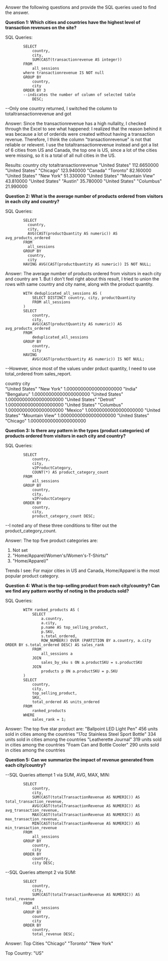 Answer the following questions and provide the SQL queries used to find the answer.

    
**Question 1: Which cities and countries have the highest level of transaction revenues on the site?**


SQL Queries:

            SELECT
                country,
                city,
              	SUM(CAST(transactionrevenue AS integer))
            FROM
                all_sessions
            where transactionrevenue IS NOT null
            GROUP BY
                country,
                city
            ORDER BY 3
            --indicates the number of column of selected table
                DESC;
                
--Only one country returned, I switched the column to totaltransactionrevenue and got 

Answer:
Since the transactionrevenue has a high nullality, I checked through the Excel to see what happened: I realized that the reason behind it was because a lot of orderids were created without having a transaction revenue. Therefore, I think the column "transactionrevenue" is not that reliable or relevent. I
use the totaltransactionrevenue instead and got a list of 6 cities from US and Canada, the top one is US, since a lot of the cities were missing, so it is a total of all null cities in the US.

Results:
country              city              totaltransactionrevenue
"United States"		                    112.6650000
"United States"	  "Chicago"	            123.940000
"Canada"	      "Toronto"	             82.160000
"United States"	  "New York"	         51.330000
"United States"	  "Mountain View"    	 43.810000
"United States"	  "Austin"	             35.780000
"United States"	  "Columbus"	         21.990000



**Question 2: What is the average number of products ordered from visitors in each city and country?**


SQL Queries:

            SELECT 
              country,
              city,
              AVG(CAST(productQuantity AS numeric)) AS avg_products_ordered
            FROM 
              all_sessions
            GROUP BY 
              country, 
              city
            HAVING AVG(CAST(productQuantity AS numeric)) IS NOT NULL;


Answer:
The average number of products ordered from visitors in each city and country are 1. But I don't feel right about this result, I tried to union the rows with same country and city name, along with the product quantity. 

            WITH deduplicated_all_sessions AS (
                SELECT DISTINCT country, city, productQuantity
                FROM all_sessions
            )
            SELECT 
                country,
                city,
                AVG(CAST(productQuantity AS numeric)) AS avg_products_ordered
            FROM 
                deduplicated_all_sessions
            GROUP BY 
                country, 
                city
            HAVING 
                AVG(CAST(productQuantity AS numeric)) IS NOT NULL;
            
--However, since most of the values under prduct quantity, I need to use total_ordered from sales_report.

country          city         
"United States"	"New York"	1.00000000000000000000
"India"	"Bengaluru"	1.00000000000000000000
"United States"		1.00000000000000000000
"United States"	"Detroit"	1.00000000000000000000
"United States"	"Columbus"	1.00000000000000000000
"Mexico"		1.00000000000000000000
"United States"	"Mountain View"	1.00000000000000000000
"United States"	"Chicago"	1.00000000000000000000


**Question 3: Is there any pattern in the types (product categories) of products ordered from visitors in each city and country?**


SQL Queries:

            SELECT
                country,
                city,
                v2ProductCategory,
                COUNT(*) AS product_category_count
            FROM
                all_sessions
            GROUP BY
                country,
                city,
                v2ProductCategory
            ORDER BY
                country,
                city,
                product_category_count DESC;
--I noted any of these three conditions to filter out the product_category_count.

Answer:
The top five product categories are:
1. Not set 
2. "Home/Apparel/Women's/Women's-T-Shirts/"
3. "Home/Apparel/"

Trends I see: For major cities in US and Canada, Home/Apparel is the most popular product category.


**Question 4: What is the top-selling product from each city/country? Can we find any pattern worthy of noting in the products sold?**


SQL Queries:

            WITH ranked_products AS (
                SELECT
                    a.country,
                    a.city,
                    p.name AS top_selling_product,
                    p.SKU,
                    s.total_ordered,
                    ROW_NUMBER() OVER (PARTITION BY a.country, a.city ORDER BY s.total_ordered DESC) AS sales_rank
                FROM
                    all_sessions a
                JOIN
                    sales_by_sku s ON a.productSKU = s.productSKU
                JOIN
                    products p ON a.productSKU = p.SKU
            )
            SELECT
                country,
                city,
                top_selling_product,
                SKU,
                total_ordered AS units_ordered
            FROM
                ranked_products
            WHERE
                sales_rank = 1;



Answer:
The top five star product are:
"Ballpoint LED Light Pen"                                       456 units sold in cities among the countries
"17oz Stainless Steel Sport Bottle"                             334 units sold in cities among the countries
"Leatherette Journal"                                           319 units sold in cities among the countries
"Foam Can and Bottle Cooler"                                   290 units sold in cities among the countries 


**Question 5: Can we summarize the impact of revenue generated from each city/country?**

--SQL Queries attempt 1 via SUM, AVG, MAX, MIN:

            SELECT
                country,
                city,
                SUM(CAST(totalTransactionRevenue AS NUMERIC)) AS total_transaction_revenue,
                AVG(CAST(totalTransactionRevenue AS NUMERIC)) AS avg_transaction_revenue,
                MAX(CAST(totalTransactionRevenue AS NUMERIC)) AS max_transaction_revenue,
                MIN(CAST(totalTransactionRevenue AS NUMERIC)) AS min_transaction_revenue
            FROM
                all_sessions
            GROUP BY
                country,
                city
            ORDER BY
                country,
                city DESC;

--SQL Queries attempt 2 via SUM:

            SELECT
                country,
                city,
                SUM(CAST(totalTransactionRevenue AS NUMERIC)) AS total_revenue 
            FROM
                all_sessions
            GROUP BY
                country,
                city
            ORDER BY
            	country,
                total_revenue DESC;

    
Answer: 
Top Cities
"Chicago"
"Toronto"
"New York"

Top Country:
"US"










